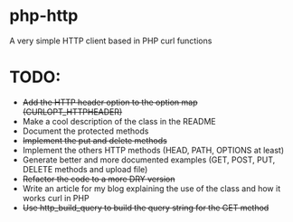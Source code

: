 php-http
========

A very simple HTTP client based in PHP curl functions

# TODO:

 * ~~Add the HTTP header option to the option map (CURLOPT_HTTPHEADER)~~
 * Make a cool description of the class in the README
 * Document the protected methods
 * ~~Implement the put and delete methods~~
 * Implement the others HTTP methods (HEAD, PATH, OPTIONS at least)
 * Generate better and more documented examples (GET, POST, PUT, DELETE methods and upload file)
 * ~~Refactor the code to a more DRY version~~
 * Write an article for my blog explaining the use of the class and how it works curl in PHP
 * ~~Use http_build_query to build the query string for the GET  method~~